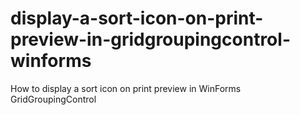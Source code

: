 # display-a-sort-icon-on-print-preview-in-gridgroupingcontrol-winforms
How to display a sort icon on print preview in WinForms GridGroupingControl
